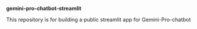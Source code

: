 **gemini-pro-chatbot-streamlit**

This repository is for building a public streamlit app for Gemini-Pro-chatbot

